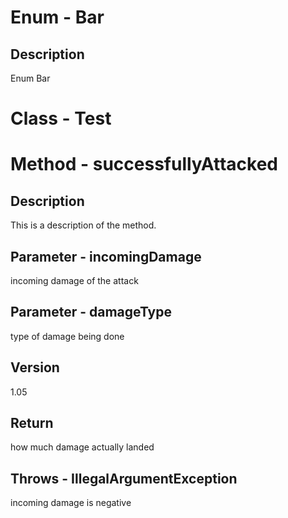 # Enum - Bar
## Description
Enum Bar
 
# Class - Test
# Method - successfullyAttacked
## Description
This is a description of the method.
   
## Parameter - incomingDamage
incoming damage of the attack
## Parameter - damageType
type of damage being done
## Version
1.05
## Return
how much damage actually landed
## Throws - IllegalArgumentException
incoming damage is negative
